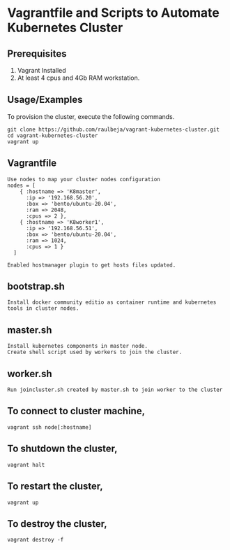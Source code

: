 # Vagrantfile and Scripts to Automate Kubernetes Cluster 

## Prerequisites

1. Vagrant Installed
2. At least 4 cpus and 4Gb RAM workstation.


## Usage/Examples

To provision the cluster, execute the following commands.

```shell
git clone https://github.com/raulbeja/vagrant-kubernetes-cluster.git
cd vagrant-kubernetes-cluster
vagrant up
```

## Vagrantfile

```shell
Use nodes to map your cluster nodes configuration
nodes = [
    { :hostname => 'K8master',
      :ip => '192.168.56.20',
      :box => 'bento/ubuntu-20.04',
      :ram => 2048,
      :cpus => 2 }, 
    { :hostname => 'K8worker1',
      :ip => '192.168.56.51',
      :box => 'bento/ubuntu-20.04',
      :ram => 1024,
      :cpus => 1 }
  ]

Enabled hostmanager plugin to get hosts files updated.

```

## bootstrap.sh
```shell
Install docker community editio as container runtime and kubernetes tools in cluster nodes.

```



## master.sh
```shell
Install kubernetes components in master node.
Create shell script used by workers to join the cluster.

```

## worker.sh
```shell
Run joincluster.sh created by master.sh to join worker to the cluster

```

## To connect to cluster machine, 

```shell
vagrant ssh node[:hostname]
```


## To shutdown the cluster, 

```shell
vagrant halt
```

## To restart the cluster,

```shell
vagrant up
```

## To destroy the cluster, 

```shell
vagrant destroy -f
```